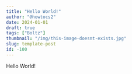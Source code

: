 ```yaml
---
title: "Hello World!"
author: "@howtocs2"
date: 2024-01-01
draft: true
tags: ["Boltz"]
thumbnail: "/img/this-image-doesnt-exists.jpg"
slug: template-post
id: -100
---
```


Hello World!